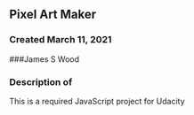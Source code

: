 ## Pixel Art Maker

### Created March 11, 2021

###James S Wood

### Description of 

This is a required JavaScript project for Udacity
